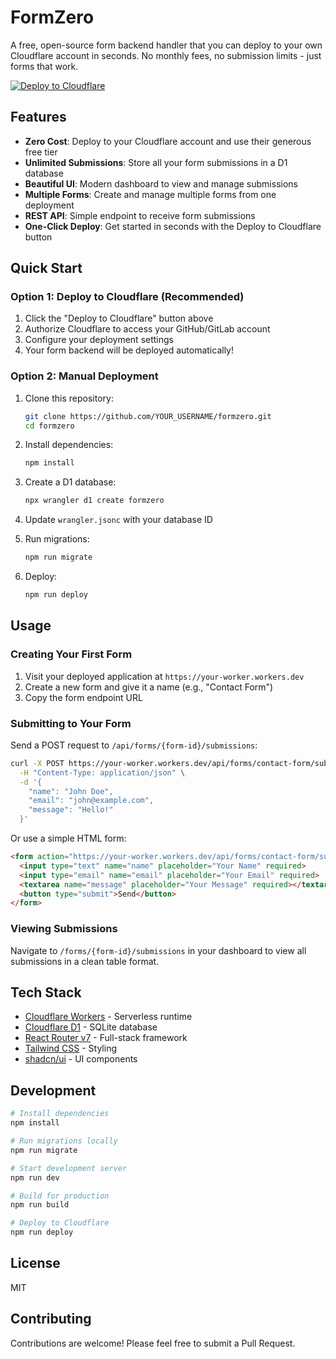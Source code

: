 # FormZero

A free, open-source form backend handler that you can deploy to your own Cloudflare account in seconds. No monthly fees, no submission limits - just forms that work.

[![Deploy to Cloudflare](https://deploy.workers.cloudflare.com/button)](https://deploy.workers.cloudflare.com/?url=https://github.com/BohdanPetryshyn/formzero)

## Features

- **Zero Cost**: Deploy to your Cloudflare account and use their generous free tier
- **Unlimited Submissions**: Store all your form submissions in a D1 database
- **Beautiful UI**: Modern dashboard to view and manage submissions
- **Multiple Forms**: Create and manage multiple forms from one deployment
- **REST API**: Simple endpoint to receive form submissions
- **One-Click Deploy**: Get started in seconds with the Deploy to Cloudflare button

## Quick Start

### Option 1: Deploy to Cloudflare (Recommended)

1. Click the "Deploy to Cloudflare" button above
2. Authorize Cloudflare to access your GitHub/GitLab account
3. Configure your deployment settings
4. Your form backend will be deployed automatically!

### Option 2: Manual Deployment

1. Clone this repository:
   ```bash
   git clone https://github.com/YOUR_USERNAME/formzero.git
   cd formzero
   ```

2. Install dependencies:
   ```bash
   npm install
   ```

3. Create a D1 database:
   ```bash
   npx wrangler d1 create formzero
   ```

4. Update `wrangler.jsonc` with your database ID

5. Run migrations:
   ```bash
   npm run migrate
   ```

6. Deploy:
   ```bash
   npm run deploy
   ```

## Usage

### Creating Your First Form

1. Visit your deployed application at `https://your-worker.workers.dev`
2. Create a new form and give it a name (e.g., "Contact Form")
3. Copy the form endpoint URL

### Submitting to Your Form

Send a POST request to `/api/forms/{form-id}/submissions`:

```bash
curl -X POST https://your-worker.workers.dev/api/forms/contact-form/submissions \
  -H "Content-Type: application/json" \
  -d '{
    "name": "John Doe",
    "email": "john@example.com",
    "message": "Hello!"
  }'
```

Or use a simple HTML form:

```html
<form action="https://your-worker.workers.dev/api/forms/contact-form/submissions" method="POST">
  <input type="text" name="name" placeholder="Your Name" required>
  <input type="email" name="email" placeholder="Your Email" required>
  <textarea name="message" placeholder="Your Message" required></textarea>
  <button type="submit">Send</button>
</form>
```

### Viewing Submissions

Navigate to `/forms/{form-id}/submissions` in your dashboard to view all submissions in a clean table format.

## Tech Stack

- [Cloudflare Workers](https://workers.cloudflare.com/) - Serverless runtime
- [Cloudflare D1](https://developers.cloudflare.com/d1/) - SQLite database
- [React Router v7](https://reactrouter.com/) - Full-stack framework
- [Tailwind CSS](https://tailwindcss.com/) - Styling
- [shadcn/ui](https://ui.shadcn.com/) - UI components

## Development

```bash
# Install dependencies
npm install

# Run migrations locally
npm run migrate

# Start development server
npm run dev

# Build for production
npm run build

# Deploy to Cloudflare
npm run deploy
```

## License

MIT

## Contributing

Contributions are welcome! Please feel free to submit a Pull Request.
